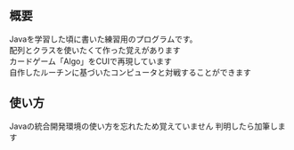## 概要
Javaを学習した頃に書いた練習用のプログラムです。  
配列とクラスを使いたくて作った覚えがあります  
カードゲーム「Algo」をCUIで再現しています  
自作したルーチンに基づいたコンピュータと対戦することができます

## 使い方
Javaの統合開発環境の使い方を忘れたため覚えていません
判明したら加筆します
